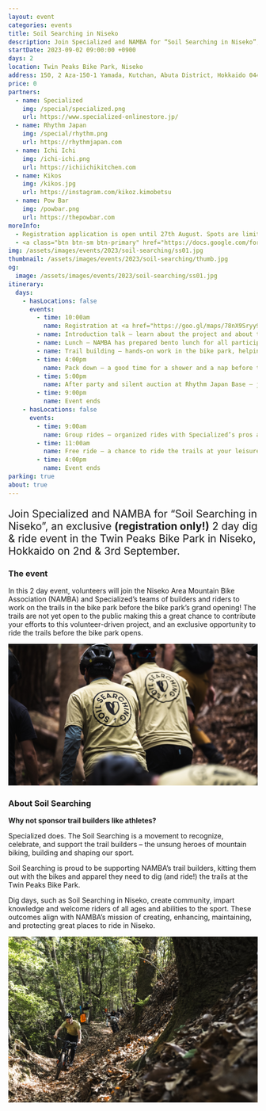 ```yaml
---
layout: event
categories: events
title: Soil Searching in Niseko
description: Join Specialized and NAMBA for “Soil Searching in Niseko”, an exclusive (registration only!) 2 day dig & ride event in the Twin Peaks Bike Park in Niseko, Hokkaido on 2nd & 3rd September.
startDate: 2023-09-02 09:00:00 +0900
days: 2
location: Twin Peaks Bike Park, Niseko
address: 150, 2 Aza-150-1 Yamada, Kutchan, Abuta District, Hokkaido 044-0081
price: 0
partners:
  - name: Specialized
    img: /special/specialized.png
    url: https://www.specialized-onlinestore.jp/
  - name: Rhythm Japan
    img: /special/rhythm.png
    url: https://rhythmjapan.com
  - name: Ichi Ichi
    img: /ichi-ichi.png
    url: https://ichiichikitchen.com
  - name: Kikos
    img: /kikos.jpg
    url: https://instagram.com/kikoz.kimobetsu
  - name: Pow Bar
    img: /powbar.png
    url: https://thepowbar.com
moreInfo:
  - Registration application is open until 27th August. Spots are limited and, due to high demand, participants will be selected by lottery.
  - <a class="btn btn-sm btn-primary" href="https://docs.google.com/forms/d/e/1FAIpQLSc7ha_h4zmwTOB9m2Gu9uv4VHG6JfIl3Fcnfmej8twFftU5cQ/viewform" target="_blank">Click here to apply</a>
img: /assets/images/events/2023/soil-searching/ss01.jpg
thumbnail: /assets/images/events/2023/soil-searching/thumb.jpg
og:
  image: /assets/images/events/2023/soil-searching/ss01.jpg
itinerary:
  days:
    - hasLocations: false
      events:
        - time: 10:00am
          name: Registration at <a href="https://goo.gl/maps/78nX9Sryy9c5qXmM8" target="_blank">Rhythm Japan Base</a>
        - name: Introduction talk – learn about the project and about the Specialized Soil Searching program
        - name: Lunch – NAMBA has prepared bento lunch for all participants
        - name: Trail building – hands-on work in the bike park, helping NAMBA and Specialized complete trails within the park
        - time: 4:00pm
          name: Pack down – a good time for a shower and a nap before the afterparty!
        - time: 5:00pm
          name: After party and silent auction at Rhythm Japan Base – join us for beers and bites at the Rhythm Base! We will also be commencing the auction for a Specialized Turbo Levo SL LTD Soil Searching edition!
        - time: 9:00pm
          name: Event ends
    - hasLocations: false
      events:
        - time: 9:00am
          name: Group rides – organized rides with Specialized’s pros and the team building the Twin Peaks Bike Park
        - time: 11:00am
          name: Free ride – a chance to ride the trails at your leisure
        - time: 4:00pm
          name: Event ends
parking: true
about: true
---
```

<p style="font-size:150%;">Join Specialized and NAMBA for “Soil Searching in Niseko”, an exclusive
  <strong>(registration only!)</strong>
  2 day dig & ride event in the Twin Peaks Bike Park in Niseko, Hokkaido on 2nd & 3rd September.</p>

<h3>The event</h3>
<p>In this 2 day event, volunteers will join the Niseko Area Mountain Bike Association (NAMBA) and Specialized’s teams of builders and riders to work on the trails in the bike park before the bike park’s grand opening! The trails are not yet open to the public making this a great chance to contribute your efforts to this volunteer-driven project, and an exclusive opportunity to ride the trails before the bike park opens.
</p>

<p><img src="/assets/images/events/2023/soil-searching/ss02.jpg" alt="" /></p>

<h3>About Soil Searching</h3>

<p>
  <strong>Why not sponsor trail builders like athletes?</strong>
</p>

<p>Specialized does. The Soil Searching is a movement to recognize, celebrate, and support the trail builders – the unsung heroes of mountain biking, building and shaping our sport.</p>
<p>Soil Searching is proud to be supporting NAMBA’s trail builders, kitting them out with the bikes and apparel they need to dig (and ride!) the trails at the Twin Peaks Bike Park.</p>
<p>Dig days, such as Soil Searching in Niseko, create community, impart knowledge and welcome riders of all ages and abilities to the sport. These outcomes align with NAMBA’s mission of creating, enhancing, maintaining, and protecting great places to ride in Niseko.</p>


<p><img src="/assets/images/events/2023/soil-searching/ss03.jpg" alt="" /></p>
